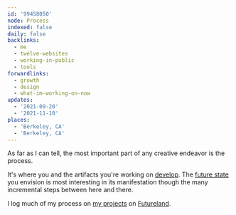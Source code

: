 ```yaml
---
id: '99458050'
node: Process
indexed: false
daily: false
backlinks:
  - me
  - twelve-websites
  - working-in-public
  - tools
forwardlinks:
  - growth
  - design
  - what-im-working-on-now
updates:
  - '2021-09-20'
  - '2021-11-10'
places:
  - 'Berkeley, CA'
  - 'Berkeley, CA'
---
```

As far as I can tell, the most important part of any creative endeavor is the process. 

It's where you and the artifacts you're working on [develop](growth.md). The [future state](design.md) you envision is most interesting in its manifestation though the many incremental steps between here and there. 

I log much of my process on [my projects](what-im-working-on-now.md) on [Futureland](https://futureland.tv/christian). 
